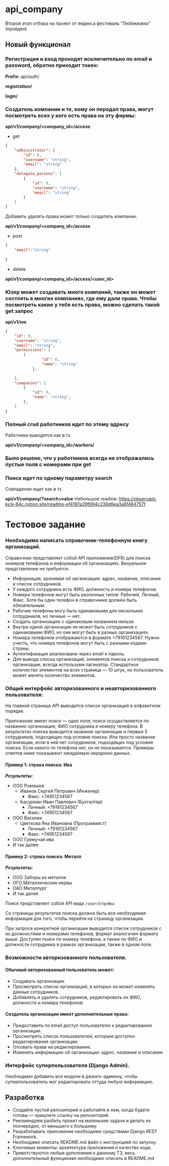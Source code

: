 # api_company

Второй этап отбора на проект от яндекса фестиваль "Любимовка" (пройден)

## Новый функционал

### Регистрация и вход проходят исключительно по email и password, обратно приходит токен:

 **Prefix:** api/auth/

 **registration/**

 **login/**

### Создатель компании и те, кому он передал права, могут посмотреть всех у кого есть права на эту фирмы: 

**api/v1/company/<company_id>/access**

 * get 


```json
{
    "administrator": {
        "id": 0,
        "username": "string",
        "email": "string"
    },
    "delegate_persons": [
        {
            "id": 0,
            "username": "string",
            "email": "string"
        }
    ]
}
```

Добавить удалять права может только создатель компании: 

 **api/v1/company/<company_id>/access**

* post

```json
{
    "email":"string" 
    
}
```

* delete

**api/v1/company/<company_id>/access/<user_id>**

### Юзер может создавать много компаний, также он может состоять в многих компаниях, где ему дали права. Чтобы посмотреть какие у тебя есть права, можно сделать такой get запрос

**api/v1/me**

```json
{
    "id": 0,
    "username": "string",
    "email": "string",
    "permissions": [
        {
                "id": 0,
                "name": "string"
            },
        
    ],
    "companies": [
        {
            "id": 0,
            "name": "string",
        },
    ]
}
```
### Полный crud работников идет по этому адресу

Работники выводятся как в тз

**api/v1/company/<company_id>/workers/**

### Было решено, что у работников всегда не отображались пустые поля с номерами при get


### Поиск идет по одному параметру search

Совпадения ищет как в тз

**api/v1/company/?search=value**
Небольшое readme:
https://observant-kick-84c.notion.site/readme-ef4197a29f694c239d6ea3a6f484757f

# Тестовое задание

### Необходимо написать справочник-телефонную книгу организаций.

Справочник представляет собой API приложение(DFR) для поиска номеров телефонов и информации об организациях. Визуальное представление не требуется.

* Информация, хранимая об организации: адрес, название, описание и список сотрудников.
* У каждого сотрудника есть ФИО, должность и номера телефонов. 
* Номера телефонов могут быть различных типов: Рабочий, Личный, Факс. Хотя бы один телефон в справочнике должен быть обязательным. 
* Рабочие телефоны могу быть одинаковыми для нескольких сотрудников, но личные — нет. 
* Создать организацию с одинаковым названием нельзя. 
* Внутри одной организации не может быть сотрудников с одинаковыми ФИО, но они могут быть в разных организациях.
* Номера телефонов отображаются в формате +79161234567. Нужно учесть, что номера телефонов могут быть с разными кодами страны.
* Аутентификация реализована через email и пароль.
* Для вывода списка организаций, элементов поиска и сотрудников организации, всегда используем пагинатор. Стандартное количество элементов на всех страница — 10 штук, но пользователь может менять количество элементов.

### Общий интерфейс авторизованного и неавторизованного пользователя:
На главной странице API выводится список организаций в алфавитном порядке. 

 Приложение имеет поиск — одно поле, поиск осуществляется по названию организации, ФИО сотрудника и номеру телефона. В результатах поиска выводится название организации и первые 5 сотрудников, подходящих под условия поиска. Или просто название организации, если в ней нет сотрудников, подходящих под условия поиска. Если какого-то телефона нет, он не показывается. Примеры ответов ниже показывают ожидаемую иерархию данных.

#### Пример 1: строка поиска: Ива
**_Результаты:_**
* ООО Ромашка
    * Иванов Сергей Петрович (Инженер)
      * Факс: +74951234567
    * Басурман Иван Павлович (Бухгалтер)
      * Личный: +79161234567 
      * Факс: +74951234567
* ООО Василек
    * Цветкова Яна Ивановна (Программист)
      * Личный: +79161234567 
      * Факс: +74951234567
* ООО Гремучая ива
* И так далее

#### Пример 2: строка поиска: Металл
**_Результаты:_**
* ООО Заборы из металла
* ОГО Металлические нервы
* ОАО Металлург
* И так далее

Поиск представляет собой API вида `/search?q=Ива`

Со страницы результатов поиска должна быть вся необходимая информация для того, чтобы перейти на страницу организации.

При запросе конкретной организации выводится список сотрудников с их должностями и номерами телефонов, формат аналогичен формату выше.
Доступен поиск по номеру телефона, а также по ФИО и должности сотрудника в рамках организации, также в одном поле.

### Возможности авторизованного пользователя.
#### Обычный авторизованный пользователь может:
* Создавать организации
* Просмотреть список организаций, в которых он может изменять данные сотрудников.
* Добавлять и удалять сотрудников, редактировать их ФИО, должности и номера телефонов.

#### Создатель организации имеет дополнительные права:
* Предоставить по email доступ пользователю к редактированию организации. 
* Просмотреть список пользователей, которым доступно редактирование организации.
* Отозвать права на редактирование.
* Изменять информацию об организации: адрес, название и описание.

### Интерфейс суперпользователя (Django Admin).
Необходимо добавить все модели в джанго-админку, чтобы суперпользователь мог редактировать оттуда любую информацию.

## Разработка
* Создайте пустой репозиторий и работайте в нем, когда будете готовы — пришлите ссылку на репозиторий.
* Рекомендуем разбить проект на маленькие задачи и делать их поочередно, от меньшего к большему.
* Разрабатывать приложение необходимо средствами Django REST Framework.
* Необходимо описать README.md файл с инструкцией по запуску.
* Ключевые моменты: архитектура приложения и качество кода.
* Приветствуются любые дополнения к данному ТЗ, весь дополнительный функционал необходимо описать в README.md


